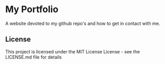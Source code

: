 # My Portfolio

A website devoted to my github repo's and how to get in contact with me.

## License

This project is licensed under the MIT License License - see the LICENSE.md file for details